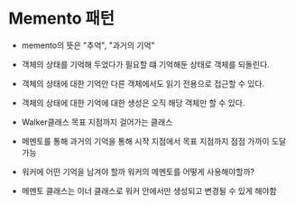 # Memento 패턴
- memento의 뜻은 "추억", "과거의 기억"
- 객체의 상태를 기억해 두었다가 필요할 떄 기억해둔 상태로 객체를 되돌린다.
- 객체의 상태에 대한 기억안 다른 객체에서도 읽기 전용으로 접근할 수 있다.
- 객체의 상태에 대한 기억에 대한 생성은 오직 해당 객체만 할 수 있다.

- Walker클래스 목표 지점까지 걸어가는 클래스
- 메멘토를 통해 과거의 기억을 통해 시작 지점에서 목표 지점까지 점점 가까이 도달 가능
- 워커에 어떤 기억을 남겨야 할까 워커의 메멘토를 어떻게 사용해야할까?
- 메멘토 클래스는 이너 클래스로 워커 안에서만 생성되고 변경될 수 있게 해야함